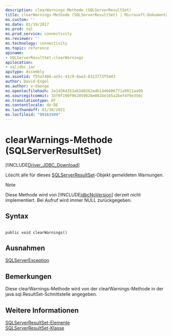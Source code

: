 ```yaml
---
description: clearWarnings-Methode (SQLServerResultSet)
title: clearWarnings-Methode (SQLServerResultSet) | Microsoft-Dokumentation
ms.custom: ''
ms.date: 01/19/2017
ms.prod: sql
ms.prod_service: connectivity
ms.reviewer: ''
ms.technology: connectivity
ms.topic: reference
apiname:
- SQLServerResultSet.clearWarnings
apilocation:
- sqljdbc.jar
apitype: Assembly
ms.assetid: f55af4b6-ae5c-41c9-8aa3-8313773f5443
author: David-Engel
ms.author: v-daenge
ms.openlocfilehash: 2a1d364353ab3d0262adb1446686771a9811aa99
ms.sourcegitcommit: 33f0f190f962059826e002be165a2bef4f9e350c
ms.translationtype: HT
ms.contentlocale: de-DE
ms.lasthandoff: 01/30/2021
ms.locfileid: "99163509"
---
```

# <a name="clearwarnings-method-sqlserverresultset"></a>clearWarnings-Methode (SQLServerResultSet)
[!INCLUDE[Driver_JDBC_Download](../../../includes/driver_jdbc_download.md)]

  Löscht alle für dieses [SQLServerResultSet](../../../connect/jdbc/reference/sqlserverresultset-class.md)-Objekt gemeldeten Warnungen.  
  
> [!NOTE]  
>  Diese Methode wird von [!INCLUDE[jdbcNoVersion](../../../includes/jdbcnoversion_md.md)] derzeit nicht implementiert. Bei Aufruf wird immer NULL zurückgegeben.  
  
## <a name="syntax"></a>Syntax  
  
```  
  
public void clearWarnings()  
```  
  
## <a name="exceptions"></a>Ausnahmen  
 [SQLServerException](../../../connect/jdbc/reference/sqlserverexception-class.md)  
  
## <a name="remarks"></a>Bemerkungen  
 Diese clearWarnings-Methode wird von der clearWarnings-Methode in der java.sql.ResultSet-Schnittstelle angegeben.  
  
## <a name="see-also"></a>Weitere Informationen  
 [SQLServerResultSet-Elemente](../../../connect/jdbc/reference/sqlserverresultset-members.md)   
 [SQLServerResultSet-Klasse](../../../connect/jdbc/reference/sqlserverresultset-class.md)  
  
  
